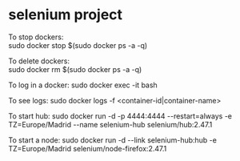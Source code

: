 # selenium project 

To stop dockers:<br/>
sudo docker stop $(sudo docker ps -a -q) 

To delete dockers:<br/>
sudo docker rm $(sudo docker ps -a -q)

To log in a docker:
sudo docker exec -it <containerIdOrName> bash

To see logs:
sudo docker logs -f <container-id|container-name>

To start hub:
sudo  docker run -d -p 4444:4444 --restart=always -e TZ=Europe/Madrid --name selenium-hub  selenium/hub:2.47.1

To start a node:
sudo  docker run -d --link selenium-hub:hub -e TZ=Europe/Madrid selenium/node-firefox:2.47.1




